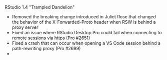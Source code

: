 RStudio 1.4 "Trampled Dandelion"

* Removed the breaking change introduced in Juliet Rose that changed the behavior of the X-Forwarded-Proto header when RSW is behind a proxy server
* Fixed an issue where RStudio Desktop Pro could fail when connecting to remote sessions via https (Pro #2651)
* Fixed a crash that can occur when opening a VS Code session behind a path-rewriting proxy (Pro #2699)
* 
